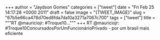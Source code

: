 
+++
author = "Jaydson Gomes"
categories = ["tweet"]
date = "Fri Feb 25 14:17:28 +0000 2011"
draft = false
image = "{TWEET_IMAGE}"
slug = "67b5e66ca478d70ed8fda7da10a3271a7067c700"
tags = ["tweet"]
title = """RT @mauriciojr: #Troque10..."""
+++
RT @mauriciojr: #Troque10ConcursadosPorUmFuncionárioPrivado - por um brasil mais eficiente
